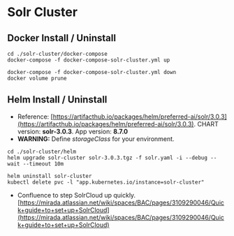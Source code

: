 # Solr Cluster

## Docker Install / Uninstall

```
cd ./solr-cluster/docker-compose
docker-compose -f docker-compose-solr-cluster.yml up
```

```
docker-compose -f docker-compose-solr-cluster.yml down
docker volume prune
```

## Helm Install / Uninstall
* Reference: 
[https://artifacthub.io/packages/helm/preferred-ai/solr/3.0.3](https://artifacthub.io/packages/helm/preferred-ai/solr/3.0.3). CHART version: **solr-3.0.3**. App version:  **8.7.0**
* **WARNING:** Define *storageClass* for your environment.

```
cd ./solr-cluster/helm
helm upgrade solr-cluster solr-3.0.3.tgz -f solr.yaml -i --debug --wait --timeout 10m
```

```
helm uninstall solr-cluster
kubectl delete pvc -l "app.kubernetes.io/instance=solr-cluster"
```

* Confluence to step SolrCloud up quickly.
[https://mirada.atlassian.net/wiki/spaces/BAC/pages/3109290046/Quick+guide+to+set+up+SolrCloud](https://mirada.atlassian.net/wiki/spaces/BAC/pages/3109290046/Quick+guide+to+set+up+SolrCloud)
